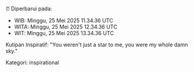⏰ Diperbarui pada:
- WIB: Minggu, 25 Mei 2025 11.34.36 UTC
- WITA: Minggu, 25 Mei 2025 12.34.36 UTC
- WIT: Minggu, 25 Mei 2025 13.34.36 UTC

Kutipan Inspiratif:
"You weren't just a star to me, you were my whole damn sky."


Kategori: inspirational

